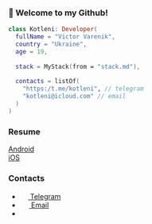 ### 👋 Welcome to my Github!
```kotlin
class Kotleni: Developer(
  fullName = "Victor Varenik",
  country = "Ukraine",
  age = 19,
  
  stack = MyStack(from = "stack.md"),
  
  contacts = listOf(
    "https:/t.me/kotleni", // telegram
    "kotleni@icloud.com" // email
  )
)
```

### Resume
<a href="https://cord-attraction-899.notion.site/Victor-Varenik-e73de1a1d22b42aeac03fa9aadf4760c">Android</a><br>
<a href="https://cord-attraction-899.notion.site/Victor-Varenik-c32b5625880a450f90ef0dd389b116b4">iOS</a>

### Contacts
- <a href="https://t.me/kotleni"><img src="https://upload.wikimedia.org/wikipedia/commons/thumb/8/82/Telegram_logo.svg/768px-Telegram_logo.svg.png" width=16 height=16 />  Telegram</a>
 - <a href="mailto:kotleni@icloud.com"><img src="https://upload.wikimedia.org/wikipedia/commons/thumb/7/7e/Gmail_icon_%282020%29.svg/768px-Gmail_icon_%282020%29.svg.png" width=18 height=14 />  Email</a>
 - 
<!-- ![java](https://img.shields.io/badge/-Java-070c0f)
![kotlin](https://img.shields.io/badge/-Kotlin-070c0f)
![php](https://img.shields.io/badge/-PHP-070c0f)
![pytohn](https://img.shields.io/badge/-Python-070c0f)
![CLang](https://img.shields.io/badge/-CLang-070c0f)
![cpp](https://img.shields.io/badge/-C++-070c0f)
![csharp](https://img.shields.io/badge/-CSharp-070c0f)
![swift](https://img.shields.io/badge/-Swift-070c0f)
![JS](https://img.shields.io/badge/-JS-070c0f) -->
